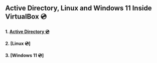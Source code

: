 <h2> Active Directory, Linux and Windows 11 Inside VirtualBox 💿</h2>

<b>1. [Active Directory 💿](https://github.com/cyberwahid01/Operating-Systems-With-VirtualBox)

<b>2. [Linux 💿]

<b>3. [Windows 11 💿]
